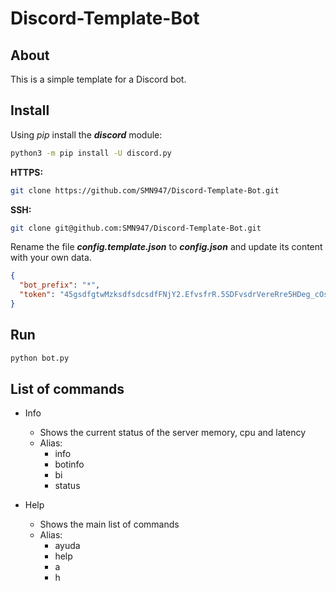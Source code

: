 # Discord-Template-Bot

## About

This is a simple template for a Discord bot.

## Install

Using *pip* install the ***discord*** module: 
```bash
python3 -m pip install -U discord.py
```

**HTTPS:**
```bash
git clone https://github.com/SMN947/Discord-Template-Bot.git
```

**SSH:**
```bash
git clone git@github.com:SMN947/Discord-Template-Bot.git
```

Rename the file ***config.template.json*** to ***config.json*** and update its content with your own data.

```json
{
  "bot_prefix": "*",
  "token": "45gsdfgtwMzksdfsdcsdfFNjY2.EfvsfrR.5SDFvsdrVereRre5HDeg_cOsU"
}
```

## Run

```bash
python bot.py
```

## List of commands

- Info
  - Shows the current status of the server memory, cpu and latency
  - Alias:
    - info
    - botinfo
    - bi
    - status

- Help
  - Shows the main list of commands
  - Alias:
    - ayuda
    - help
    - a
    - h
